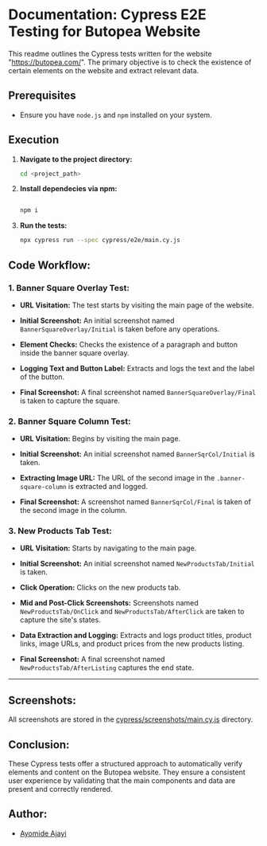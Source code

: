 # Documentation: Cypress E2E Testing for Butopea Website

This readme outlines the Cypress tests written for the website "https://butopea.com/". The primary objective is to check the existence of certain elements on the website and extract relevant data.

## Prerequisites

- Ensure you have `node.js` and `npm` installed on your system.

## Execution

1. **Navigate to the project directory:**
    ```bash
    cd <project_path>
    ```
2. **Install dependecies via npm:**
    ```bash

    npm i
    ```

3. **Run the tests:**
    ```bash
    npx cypress run --spec cypress/e2e/main.cy.js
    ```

## Code Workflow:

### 1. **Banner Square Overlay Test:**

- **URL Visitation:**
  The test starts by visiting the main page of the website. 

- **Initial Screenshot:**
  An initial screenshot named `BannerSquareOverlay/Initial` is taken before any operations.

- **Element Checks:**
  Checks the existence of a paragraph and button inside the banner square overlay.

- **Logging Text and Button Label:**
  Extracts and logs the text and the label of the button.

- **Final Screenshot:**
  A final screenshot named `BannerSquareOverlay/Final` is taken to capture the square.

### 2. **Banner Square Column Test:**

- **URL Visitation:**
  Begins by visiting the main page.

- **Initial Screenshot:**
  An initial screenshot named `BannerSqrCol/Initial` is taken.

- **Extracting Image URL:**
  The URL of the second image in the `.banner-square-column` is extracted and logged.

- **Final Screenshot:**
  A screenshot named `BannerSqrCol/Final` is taken of the second image in the column.

### 3. **New Products Tab Test:**

- **URL Visitation:**
  Starts by navigating to the main page.

- **Initial Screenshot:**
  An initial screenshot named `NewProductsTab/Initial` is taken.

- **Click Operation:**
  Clicks on the new products tab.

- **Mid and Post-Click Screenshots:**
  Screenshots named `NewProductsTab/OnClick` and `NewProductsTab/AfterClick` are taken to capture the site's states.

- **Data Extraction and Logging:**
  Extracts and logs product titles, product links, image URLs, and product prices from the new products listing.

- **Final Screenshot:**
  A final screenshot named `NewProductsTab/AfterListing` captures the end state.

---

## Screenshots:

All screenshots are stored in the [cypress/screenshots/main.cy.js](./cypress/screenshots/main.cy.js) directory.

## Conclusion:

These Cypress tests offer a structured approach to automatically verify elements and content on the Butopea website. They ensure a consistent user experience by validating that the main components and data are present and correctly rendered.

## Author:

- [Ayomide Ajayi](https://github.com/ayo-ajayi)

